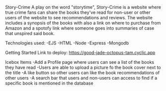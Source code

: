 Story-Crime
A play on the word "storytime", Story-Crime is a website where true crime fans can share the books they've read for non-user or other users of the website to see recommendations and reviews. The website includes a synopsis of the books with also a link on where to purchase from Amazon and a spotofy link where someone goes into summaries of case that unspired said book.

Technologies used:
-EJS
-HTML
-Node
-Express
-Mongodb

Getting Started
Link to deploy: https://good-jade-octopus-tam.cyclic.app

Icebox Items
-Add a Profile page where users can see a list of the books they have read
-Users are able to upload a picture fo the book cover next to the title
-A like button so other users can like the book recommendations of other users
-A search bar that users and non-users can access to find if a specific book is mentioned in the database
